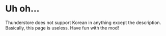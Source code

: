 # Uh oh...
Thunderstore does not support Korean in anything except the description.
Basically, this page is useless. Have fun with the mod!
